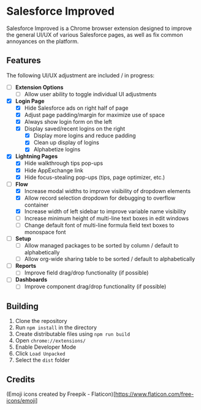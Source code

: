 # Salesforce Improved

Salesforce Improved is a Chrome browser extension designed to improve the general UI/UX of various Salesforce pages, as well as fix common annoyances on the platform.

## Features

The following UI/UX adjustment are included / in progress:

- [ ] **Extension Options**
  - [ ] Allow user ability to toggle individual UI adjustments
- [x] **Login Page**
  - [x] Hide Salesforce ads on right half of page
  - [x] Adjust page padding/margin for maximize use of space
  - [x] Always show login form on the left
  - [x] Display saved/recent logins on the right
    - [x] Display more logins and reduce padding
    - [x] Clean up display of logins
    - [x] Alphabetize logins
- [x] **Lightning Pages**
  - [x] Hide walkthrough tips pop-ups
  - [x] Hide AppExchange link
  - [x] Hide focus-stealing pop-ups (tips, page optimizer, etc.)
- [ ] **Flow**
  - [x] Increase modal widths to improve visibility of dropdown elements
  - [x] Allow record selection dropdown for debugging to overflow container
  - [x] Increase width of left sidebar to improve variable name visibility
  - [ ] Increase minimum height of multi-line text boxes in edit windows
  - [ ] Change default font of multi-line formula field text boxes to monospace font
- [ ] **Setup**
  - [ ] Allow managed packages to be sorted by column / default to alphabetically
  - [ ] Allow org-wide sharing table to be sorted / default to alphabetically
- [ ] **Reports**
  - [ ] Improve field drag/drop functionality (if possible)
- [ ] **Dashboards**
  - [ ] Improve component drag/drop functionality (if possible)

## Building

1.  Clone the repository
2.  Run `npm install` in the directory
3.  Create distributable files using `npm run build`
4.  Open `chrome://extensions/`
5.  Enable Developer Mode
6.  Click `Load Unpacked`
7.  Select the `dist` folder

## Credits

(Emoji icons created by Freepik - Flaticon)[https://www.flaticon.com/free-icons/emoji]
